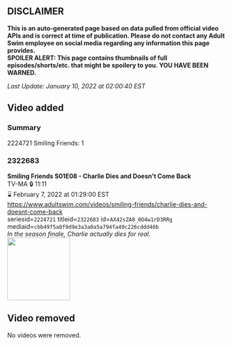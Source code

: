 ## DISCLAIMER
**This is an auto-generated page based on data pulled from official video APIs and is correct at time of publication. Please do not contact any Adult Swim employee on social media regarding any information this page provides.**  
**SPOILER ALERT: This page contains thumbnails of full episodes/shorts/etc. that might be spoilery to you. YOU HAVE BEEN WARNED.**  

_Last Update: January 10, 2022 at 02:00:40 EST_
## Video added
### Summary
2224721 Smiling Friends: 1  
### 2322683
**Smiling Friends S01E08 - Charlie Dies and Doesn't Come Back**  
TV-MA 🔒 11:11  
⌛ February 7, 2022 at 01:29:00 EST  
https://www.adultswim.com/videos/smiling-friends/charlie-dies-and-doesnt-come-back  
seriesid=`2224721` titleid=`2322683` id=`AX42sZA8_0O4w1rD3RRg` mediaid=`cbb49f5a8f9d9e3a3a0a5a794fa49c226cddd40b`  
_In the season finale, Charlie actually dies for real._  
<a href="https://media.cdn.adultswim.com/uploads/20220107/thumbnails/2_22171740402-aslogothumbnail2.png"><img src="https://media.cdn.adultswim.com/uploads/20220107/thumbnails/2_22171740402-aslogothumbnail2.png" height="144px" /></a>
## Video removed
No videos were removed.  
